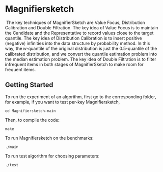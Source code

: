 # Magnifiersketch 

​	The key techniques of MagnifierSketch are Value Focus, Distribution Calibration and Double Filtration. The key idea of Value Focus is to maintain the Candidate and the Representative to record values close to the target quantile. The key idea of Distribution Calibration is to insert positive (negative) infinities into the data structure by probability method. In this way, the 𝑤-quantile of the original distribution is just the 0.5-quantile of the calibrated distribution, and we convert the quantile estimation problem into the median estimation problem. The key idea of Double Filtration is to filter infrequent items in both stages of MagnifierSketch to make room for frequent items.

## Getting Started

To run the experiment of an algorithm, first go to the corresponding folder, for example, if you want to test per-key Magnifiersketch, 

```
cd Magnifiersketch-main
```

Then, to compile the code:

```
make
```

To run Magnifiersketch on the benchmarks:

```
./main
```

To run test algorithm for choosing parameters:

```
./test
```